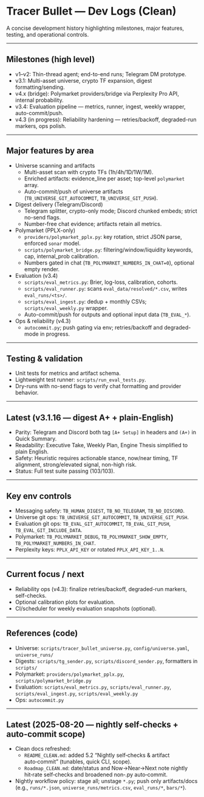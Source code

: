 # Tracer Bullet — Dev Logs (Clean)

A concise development history highlighting milestones, major features, testing, and operational controls.

---

## Milestones (high level)
- v1–v2: Thin-thread agent; end-to-end runs; Telegram DM prototype.
- v3.1: Multi-asset universe, crypto TF expansion, digest formatting/sending.
- v4.x (bridge): Polymarket providers/bridge via Perplexity Pro API, internal probability.
- v3.4: Evaluation pipeline — metrics, runner, ingest, weekly wrapper, auto-commit/push.
- v4.3 (in progress): Reliability hardening — retries/backoff, degraded-run markers, ops polish.

---

## Major features by area
- Universe scanning and artifacts
  - Multi-asset scan with crypto TFs (1h/4h/1D/1W/1M).
  - Enriched artifacts: evidence_line per asset; top-level `polymarket` array.
  - Auto-commit/push of universe artifacts (`TB_UNIVERSE_GIT_AUTOCOMMIT`, `TB_UNIVERSE_GIT_PUSH`).
- Digest delivery (Telegram/Discord)
  - Telegram splitter, crypto-only mode; Discord chunked embeds; strict no-send flags.
  - Number-free chat evidence; artifacts retain all metrics.
- Polymarket (PPLX-only)
  - `providers/polymarket_pplx.py`: key rotation, strict JSON parse, enforced `sonar` model.
  - `scripts/polymarket_bridge.py`: filtering/window/liquidity keywords, cap, internal_prob calibration.
  - Numbers gated in chat (`TB_POLYMARKET_NUMBERS_IN_CHAT=0`), optional empty render.
- Evaluation (v3.4)
  - `scripts/eval_metrics.py`: Brier, log-loss, calibration, cohorts.
  - `scripts/eval_runner.py`: scans `eval_data/resolved/*.csv`, writes `eval_runs/<ts>/`.
  - `scripts/eval_ingest.py`: dedup + monthly CSVs; `scripts/eval_weekly.py` wrapper.
  - Auto-commit/push for outputs and optional input data (`TB_EVAL_*`).
- Ops & reliability (v4.3)
  - `autocommit.py`; push gating via env; retries/backoff and degraded-mode in progress.

---

## Testing & validation
- Unit tests for metrics and artifact schema.
- Lightweight test runner: `scripts/run_eval_tests.py`.
- Dry-runs with no-send flags to verify chat formatting and provider behavior.

---

## Latest (v3.1.16 — digest A+ + plain-English)
- Parity: Telegram and Discord both tag `[A+ Setup]` in headers and `(A+)` in Quick Summary.
- Readability: Executive Take, Weekly Plan, Engine Thesis simplified to plain English.
- Safety: Heuristic requires actionable stance, now/near timing, TF alignment, strong/elevated signal, non-high risk.
- Status: Full test suite passing (103/103).

---

## Key env controls
- Messaging safety: `TB_HUMAN_DIGEST`, `TB_NO_TELEGRAM`, `TB_NO_DISCORD`.
- Universe git ops: `TB_UNIVERSE_GIT_AUTOCOMMIT`, `TB_UNIVERSE_GIT_PUSH`.
- Evaluation git ops: `TB_EVAL_GIT_AUTOCOMMIT`, `TB_EVAL_GIT_PUSH`, `TB_EVAL_GIT_INCLUDE_DATA`.
- Polymarket: `TB_POLYMARKET_DEBUG`, `TB_POLYMARKET_SHOW_EMPTY`, `TB_POLYMARKET_NUMBERS_IN_CHAT`.
- Perplexity keys: `PPLX_API_KEY` or rotated `PPLX_API_KEY_1..N`.

---

## Current focus / next
- Reliability ops (v4.3): finalize retries/backoff, degraded-run markers, self-checks.
- Optional calibration plots for evaluation.
- CI/scheduler for weekly evaluation snapshots (optional).

---

## References (code)
- Universe: `scripts/tracer_bullet_universe.py`, `config/universe.yaml`, `universe_runs/`
- Digests: `scripts/tg_sender.py`, `scripts/discord_sender.py`, formatters in `scripts/`
- Polymarket: `providers/polymarket_pplx.py`, `scripts/polymarket_bridge.py`
- Evaluation: `scripts/eval_metrics.py`, `scripts/eval_runner.py`, `scripts/eval_ingest.py`, `scripts/eval_weekly.py`
- Ops: `autocommit.py`

---

## Latest (2025-08-20 — nightly self-checks + auto-commit scope)
- Clean docs refreshed:
  - `README_CLEAN.md`: added 5.2 “Nightly self‑checks & artifact auto‑commit” (tunables, quick CLI, scope).
  - `Roadmap_CLEAN.md`: date/status and Now→Near→Next note nightly hit‑rate self‑checks and broadened non‑.py auto‑commit.
- Nightly workflow policy: stage all; unstage `*.py`; push only artifacts/docs (e.g., `runs/*.json`, `universe_runs/metrics.csv`, `eval_runs/*`, `bars/*`).
